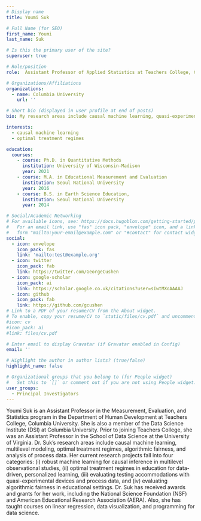 ```yaml
---
# Display name
title: Youmi Suk

# Full Name (for SEO)
first_name: Youmi
last_name: Suk

# Is this the primary user of the site?
superuser: true

# Role/position
role:  Assistant Professor of Applied Statistics at Teachers College, Columbia University

# Organizations/Affiliations
organizations:
  - name: Columbia University
    url: ''

# Short bio (displayed in user profile at end of posts)
bio: My research areas include causal machine learning, quasi-experimental designs, multilevel modeling, optimal treatment regimes, and algorithmic fairness.

interests:
  - causal machine learning
  - optimal treatment regimes

education:
  courses:
    - course: Ph.D. in Quantitative Methods
      institution: University of Wisconsin-Madison
      year: 2021
    - course: M.A. in Educational Measurement and Evaluation
      institution: Seoul National University
      year: 2016
    - course: B.S. in Earth Science Education,
      institution: Seoul National University
      year: 2014

# Social/Academic Networking
# For available icons, see: https://docs.hugoblox.com/getting-started/page-builder/#icons
#   For an email link, use "fas" icon pack, "envelope" icon, and a link in the
#   form "mailto:your-email@example.com" or "#contact" for contact widget.
social:
  - icon: envelope
    icon_pack: fas
    link: 'mailto:test@example.org'
  - icon: twitter
    icon_pack: fab
    link: https://twitter.com/GeorgeCushen
  - icon: google-scholar
    icon_pack: ai
    link: https://scholar.google.co.uk/citations?user=sIwtMXoAAAAJ
  - icon: github
    icon_pack: fab
    link: https://github.com/gcushen
# Link to a PDF of your resume/CV from the About widget.
# To enable, copy your resume/CV to `static/files/cv.pdf` and uncomment the lines below.
#icon: cv
#icon_pack: ai
#link: files/cv.pdf

# Enter email to display Gravatar (if Gravatar enabled in Config)
email: ''

# Highlight the author in author lists? (true/false)
highlight_name: false

# Organizational groups that you belong to (for People widget)
#   Set this to `[]` or comment out if you are not using People widget.
user_groups:
  - Principal Investigators
---
```


Youmi Suk is an Assistant Professor in the Measurement, Evaluation, and Statistics program in the Department of Human Development at Teachers College, Columbia University. She is also a member of the Data Science Institute (DSI) at Columbia University. Prior to joining Teachers College, she was an Assistant Professor in the School of Data Science at the University of Virginia. Dr. Suk’s research areas include causal machine learning, multilevel modeling, optimal treatment regimes, algorithmic fairness, and analysis of process data. Her current research projects fall into four categories: (i) robust machine learning for causal inference in multilevel observational studies, (ii) optimal treatment regimes in education for data-driven, personalized learning, (iii) evaluating testing accommodations with quasi-experimental devices and process data, and (iv) evaluating algorithmic fairness in educational settings. Dr. Suk has received awards and grants for her work, including the National Science Foundation (NSF) and American Educational Research Association (AERA). Also, she has taught courses on linear regression, data visualization, and programming for data science.

